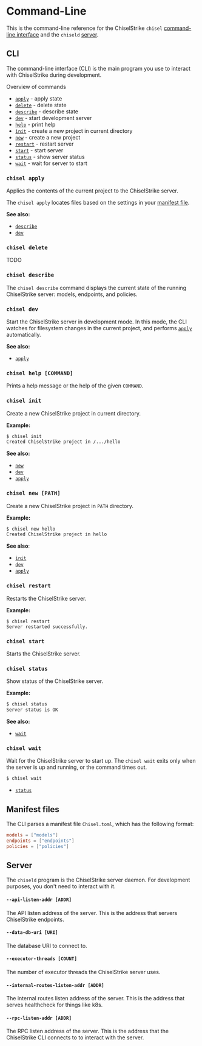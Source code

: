 # Command-Line

This is the command-line reference for the ChiselStrike `chisel` [command-line interface](#cli) and the `chiseld` [server](#server).

## CLI

The command-line interface (CLI) is the main program you use to interact with ChiselStrike during development.

Overview of commands

* [`apply`](#chisel-apply) - apply state
* [`delete`](#chisel-delete) - delete state
* [`describe`](#chisel-describe) - describe state
* [`dev`](#chisel-dev) - start development server
* [`help`](#chisel-help) - print help
* [`init`](#chisel-init) - create a new project in current directory
* [`new`](#chisel-new) - create a new project
* [`restart`](#chisel-restart) - restart server
* [`start`](#chisel-start) - start server
* [`status`](#chisel-status) - show server status
* [`wait`](#chisel-wait) - wait for server to start

### `chisel apply`

Applies the contents of the current project to the ChiselStrike server.

The `chisel apply` locates files based on the settings in your [manifest file](#manifest-files).

**See also:**

* [`describe`](#chisel-describe)
* [`dev`](#chisel-dev)

### `chisel delete`

TODO

### `chisel describe`

The `chisel describe` command displays the current state of the running ChiselStrike server: models, endpoints, and policies.

### `chisel dev`

Start the ChiselStrike server in development mode. In this mode, the CLI watches for filesystem changes in the current project, and performs [`apply`](#chisel-apply) automatically.

**See also:**

* [`apply`](#chisel-apply)

### `chisel help [COMMAND]`

Prints a help message or the help of the given `COMMAND`.

### `chisel init`

Create a new ChiselStrike project in current directory.

**Example:**

```bash
$ chisel init
Created ChiselStrike project in /.../hello
```

**See also:**

* [`new`](#chisel-new)
* [`dev`](#chisel-apply)
* [`apply`](#chisel-dev)

### `chisel new [PATH]`

Create a new ChiselStrike project in `PATH` directory.

**Example:**

```bash
$ chisel new hello
Created ChiselStrike project in hello
```

**See also**:

* [`init`](#chisel-init)
* [`dev`](#chisel-dev)
* [`apply`](#chisel-dev)

### `chisel restart`

Restarts the ChiselStrike server.

**Example:**

```
$ chisel restart
Server restarted successfully.
```

### `chisel start`

Starts the ChiselStrike server.

### `chisel status`

Show status of the ChiselStrike server.

**Example:**

```bash
$ chisel status
Server status is OK
```

**See also:**

* [`wait`](#chisel-wait)

### `chisel wait`

Wait for the ChiselStrike server to start up. The `chisel wait` exits only when the server is up and running, or the command times out.

```bash
$ chisel wait
```

* [`status`](#chisel-status)

## Manifest files

The CLI parses a manifest file `Chisel.toml`, which has the following format:

```toml
models = ["models"]
endpoints = ["endpoints"]
policies = ["policies"]
```

## Server

The `chiseld` program is the ChiselStrike server daemon. For development purposes, you don't need to interact with it.

#### `--api-listen-addr [ADDR]`

The API listen address of the server. This is the address that servers ChiselStrike endpoints.

#### `--data-db-uri [URI]`

The database URI to connect to.

#### `--executor-threads [COUNT]`

The number of executor threads the ChiselStrike server uses.

#### `--internal-routes-listen-addr [ADDR]`

The internal routes listen address of the server. This is the address that serves healthcheck for things like k8s.

#### `--rpc-listen-addr [ADDR]`

The RPC listen address of the server. This is the address that the ChiselStrike CLI connects to to interact with the server.


